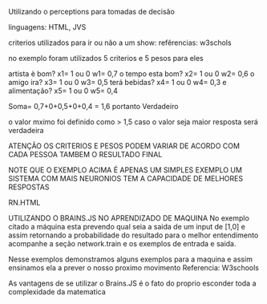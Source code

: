 Utilizando o perceptions para tomadas de decisão

linguagens: HTML, JVS

criterios utilizados para ir ou não a um show: refêrencias: w3schols

no exemplo foram utilizados 5 criterios e 5 pesos para eles

artista è bom?          x1= 1 ou 0 w1= 0,7
o tempo esta bom?       x2= 1 ou 0 w2= 0,6
o amigo ira?            x3= 1 ou 0 w3= 0,5
terá bebidas?           x4= 1 ou 0 w4= 0,3
e alimentação?          x5= 1 ou 0 w5= 0,4

Soma= 0,7+0+0,5+0+0,4 = 1,6 portanto Verdadeiro

o valor mximo foi definido como > 1,5 caso o valor seja maior  resposta será verdadeira

ATENÇÃO OS CRITERIOS E PESOS PODEM VARIAR DE ACORDO COM CADA PESSOA TAMBEM O RESULTADO FINAL 

NOTE QUE O EXEMPLO ACIMA É APENAS UM SIMPLES EXEMPLO UM SISTEMA COM MAIS NEURONIOS TEM A CAPACIDADE DE MELHORES RESPOSTAS


RN.HTML

UTILIZANDO O BRAINS.JS NO APRENDIZADO DE MAQUINA
No exemplo citado a máquina esta prevendo qual seia a saida de um input de [1,0] e assim retornando a probabilidade do resultado para o melhor entendimento
acompanhe a seção network.train e os exemplos de entrada e saida.

Nesse exemplos demonstramos alguns exemplos para a maquina e assim ensinamos ela a prever o nosso proximo movimento 
Referencia: W3schools

As vantagens de se utilizar o Brains.JS é o fato do proprio esconder toda a complexidade da matematica
